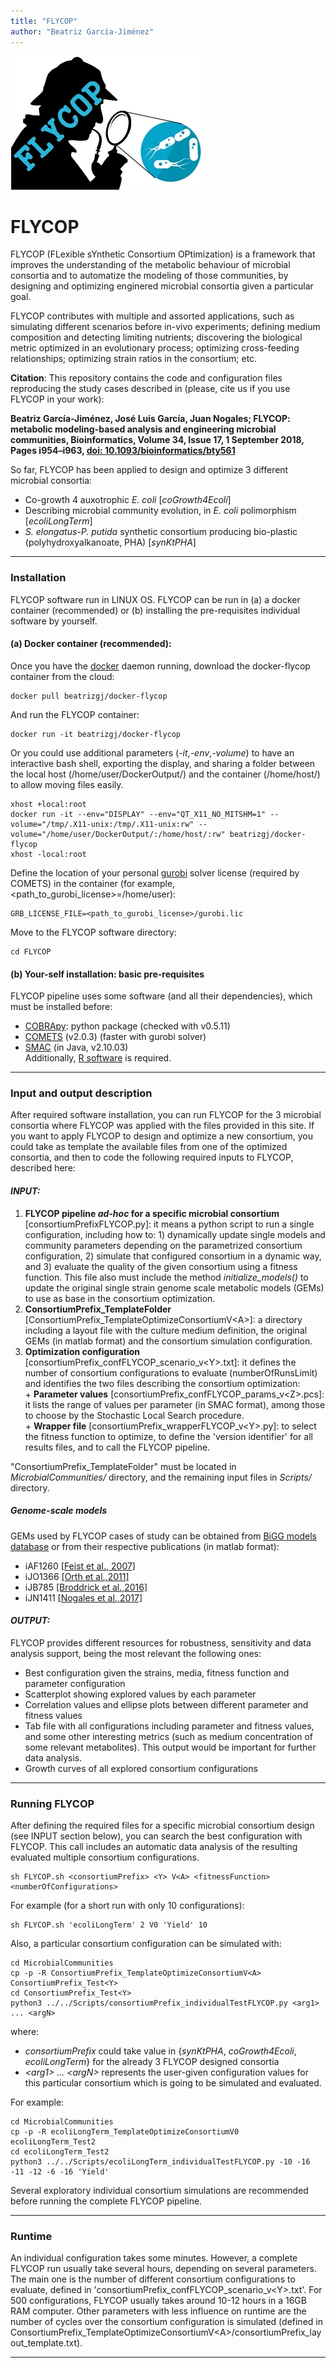 ```yaml
---
title: "FLYCOP"
author: "Beatriz García-Jiménez"
---
```


![](FLYCOP_logo.jpg)

# FLYCOP

FLYCOP (FLexible sYnthetic Consortium OPtimization) is a framework that improves the understanding of the metabolic behaviour of microbial consortia and to automatize the modeling of those communities, by designing and optimizing enginered microbial consortia given a particular goal.

FLYCOP contributes with multiple and assorted applications, such as simulating different scenarios before in-vivo experiments; defining medium composition and detecting limiting nutrients; discovering the biological metric optimized in an evolutionary process; optimizing cross-feeding relationships; optimizing strain ratios in the consortium; etc.

**Citation**: This repository contains the code and configuration files reproducing the study cases described in (please, cite us if you use FLYCOP in your work):

**Beatriz García-Jiménez, José Luis García, Juan Nogales; FLYCOP: metabolic modeling-based analysis and engineering microbial communities, Bioinformatics, Volume 34, Issue 17, 1 September 2018, Pages i954–i963, [doi: 10.1093/bioinformatics/bty561](https://doi.org/10.1093/bioinformatics/bty561)**

So far, FLYCOP has been applied to design and optimize 3 different microbial consortia:

* Co-growth 4 auxotrophic *E. coli* [*coGrowth4Ecoli*]  
* Describing microbial community evolution, in *E. coli* polimorphism [*ecoliLongTerm*]  
* *S. elongatus-P. putida* synthetic consortium producing bio-plastic (polyhydroxyalkanoate, PHA)  [*synKtPHA*]   


***
### Installation
FLYCOP software run in LINUX OS. FLYCOP can be run in (a) a docker container (recommended) or (b) installing the pre-requisites individual software by yourself. 

#### (a) Docker container (recommended):

Once you have the [docker](https://docs.docker.com/) daemon running, download the docker-flycop container from the cloud:
```{sh eval=FALSE}  
docker pull beatrizgj/docker-flycop
```

And run the FLYCOP container:
```{sh eval=FALSE}
docker run -it beatrizgj/docker-flycop
```

Or you could use additional parameters (*-it*,*-env*,*-volume*) to have an interactive bash shell, exporting the display, and sharing a folder between the local host (/home/user/DockerOutput/) and the container (/home/host/) to allow moving files easily.
```{sh eval=FALSE}
xhost +local:root
docker run -it --env="DISPLAY" --env="QT_X11_NO_MITSHM=1" --volume="/tmp/.X11-unix:/tmp/.X11-unix:rw" --volume="/home/user/DockerOutput/:/home/host/:rw" beatrizgj/docker-flycop
xhost -local:root
```

Define the location of your personal [gurobi](http://www.gurobi.com/academia/for-universities) solver license (required by COMETS) in the container (for example, \<path_to_gurobi_license\>=/home/user):
```{sh eval=FALSE}
GRB_LICENSE_FILE=<path_to_gurobi_license>/gurobi.lic
```

Move to the FLYCOP software directory:
```{sh eval=FALSE}
cd FLYCOP
```


#### (b) Your-self installation: basic pre-requisites

FLYCOP pipeline uses some software (and all their dependencies), which must be installed before:

* [COBRApy](https://opencobra.github.io/cobrapy/): python package (checked with v0.5.11)  
* [COMETS](http://www.bu.edu/segrelab/comets/) (v2.0.3) (faster with gurobi solver)  
* [SMAC](http://www.cs.ubc.ca/labs/beta/Projects/SMAC/) (in Java, v2.10.03)   
Additionally, [R software](https://www.r-project.org/) is required.



***
### Input and output description

After required software installation, you can run FLYCOP for the 3 microbial consortia where FLYCOP was applied with the files provided in this site.
If you want to apply FLYCOP to design and optimize a new consortium, you could take as template the available files from one of the optimized consortia, and then to code the following required inputs to FLYCOP, described here:

####  *INPUT:*
  
  1. **FLYCOP pipeline _ad-hoc_ for a specific microbial consortium** [consortiumPrefixFLYCOP.py]: it means a python script to run a single configuration, including how to: 1) dynamically update single models and community parameters depending on the parametrized consortium configuration, 2) simulate that configured consortium in a dynamic way, and 3) evaluate the quality of the given consortium using a fitness function. This file also must include the method *initialize_models()* to update the original single strain genome scale metabolic models (GEMs) to use as base in the consortium optimization.
  2. **ConsortiumPrefix_TemplateFolder** [ConsortiumPrefix_TemplateOptimizeConsortiumV\<A>]: a directory including a layout file with the culture medium definition, the original GEMs (in matlab format) and the consortium simulation configuration.
  3. **Optimization configuration** [consortiumPrefix_confFLYCOP_scenario_v\<Y>.txt]: it defines the number of consortium configurations to evaluate (numberOfRunsLimit) and identifies the two files describing the consortium optimization:  
    + **Parameter values** [consortiumPrefix_confFLYCOP_params_v\<Z>.pcs]: it lists the range of values per parameter (in SMAC format), among those to choose by the Stochastic Local Search procedure.  
    + **Wrapper file** [consortiumPrefix_wrapperFLYCOP_v\<Y>.py]: to select the fitness function to optimize, to define the 'version identifier' for all results files, and to call the FLYCOP pipeline.  
  
"ConsortiumPrefix_TemplateFolder" must be located in *MicrobialCommunities/* directory, and the remaining input files in *Scripts/* directory.

##### Genome-scale models

GEMs used by FLYCOP cases of study can be obtained from [BiGG models database](http://bigg.ucsd.edu/) or from their respective publications (in matlab format):  

* iAF1260 [[Feist et al., 2007]](https://doi.org/10.1038/msb4100155)  
* iJO1366 [[Orth et al.,2011]](https://doi.org/10.1038/msb.2011.65)  
* iJB785 [[Broddrick et al.,2016]](https://doi.org/10.1073/pnas.1613446113)  
* iJN1411  [[Nogales et al.,2017]](https://doi.org/10.1101/139121)  


####  *OUTPUT:*  
FLYCOP provides different resources for robustness, sensitivity and data analysis support, being the most relevant the following ones:  

* Best configuration given the strains, media, fitness function and parameter configuration  
* Scatterplot showing explored values by each parameter  
* Correlation values and ellipse plots between different parameter and fitness values 
* Tab file with all configurations including parameter and fitness values, and some other interesting metrics (such as medium concentration of some relevant metabolites). This output would be important for further data analysis.  
* Growth curves of all explored consortium configurations  

***
### Running FLYCOP
After defining the required files for a specific microbial consortium design (see INPUT section below), you can search the best configuration with FLYCOP. This call includes an automatic data analysis of the resulting evaluated multiple consortium configurations.
```{sh eval=FALSE}
sh FLYCOP.sh <consortiumPrefix> <Y> V<A> <fitnessFunction> <numberOfConfigurations>
```
For example (for a short run with only 10 configurations):
```{sh eval=FALSE}
sh FLYCOP.sh 'ecoliLongTerm' 2 V0 'Yield' 10
```

Also, a particular consortium configuration can be simulated with:
```{sh eval=FALSE}
cd MicrobialCommunities
cp -p -R ConsortiumPrefix_TemplateOptimizeConsortiumV<A> ConsortiumPrefix_Test<Y>
cd ConsortiumPrefix_Test<Y>
python3 ../../Scripts/consortiumPrefix_individualTestFLYCOP.py <arg1> ... <argN>
```
where:

* *consortiumPrefix* could take value in {*synKtPHA*, *coGrowth4Ecoli*, *ecoliLongTerm*} for the already 3 FLYCOP designed consortia
* *\<arg1> ... \<argN>* represents the user-given configuration values for this particular consortium which is going to be simulated and evaluated.  

For example:
```{sh eval=FALSE}
cd MicrobialCommunities
cp -p -R ecoliLongTerm_TemplateOptimizeConsortiumV0 ecoliLongTerm_Test2
cd ecoliLongTerm_Test2
python3 ../../Scripts/ecoliLongTerm_individualTestFLYCOP.py -10 -16 -11 -12 -6 -16 'Yield'
```

Several exploratory individual consortium simulations are recommended before running the complete FLYCOP pipeline.

***
### Runtime

An individual configuration takes some minutes. However, a complete FLYCOP run usually take several hours, depending on several parameters. The main one is the number of different consortium configurations to evaluate, defined in 'consortiumPrefix_confFLYCOP_scenario_v\<Y>.txt'. For 500 configurations, FLYCOP usually takes around 10-12 hours in a 16GB RAM computer. Other parameters with less influence on runtime are the number of cycles over the consortium configuration is simulated (defined in ConsortiumPrefix_TemplateOptimizeConsortiumV\<A>/consortiumPrefix_layout_template.txt).

***

